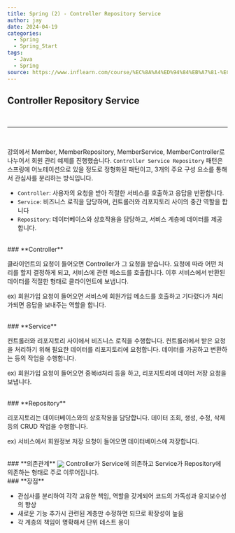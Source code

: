 ```yaml
---
title: Spring (2) - Controller Repository Service
author: jay
date: 2024-04-19
categories:
  - Spring
  - Spring_Start
tags:
  - Java
  - Spring
source: https://www.inflearn.com/course/%EC%8A%A4%ED%94%84%EB%A7%81-%EC%9E%85%EB%AC%B8-%EC%8A%A4%ED%94%84%EB%A7%81%EB%B6%80%ED%8A%B8#
---
```

## **Controller Repository Service**


<br />
 
---

<br/>

강의에서 Member, MemberRepository, MemberService, MemberController로 나누어서 회원 관리 예제를 진행했습니다. `Controller Service Repository` 패턴은 스프링에 어노테이션으로 있을 정도로 정형화된 패턴이고, 3개의 주요 구성 요소를 통해서 관심사를 분리하는 방식입니다.

- `Controller`: 사용자의 요청을 받아 적절한 서비스를 호출하고 응답을 반환합니다.
- `Service`: 비즈니스 로직을 담당하며, 컨트롤러와 리포지토리 사이의 중간 역할을 합니다
- `Repository`: 데이터베이스와 상호작용을 담당하고, 서비스 계층에 데이터를 제공합니다.

<br/>
### **Controller**

클라이언트의 요청이 들어오면 Controller가 그 요청을 받습니다. 요청에 따라 어떤 처리를 할지 결정하게 되고, 서비스에 관련 메소드를 호출합니다. 이후 서비스에서 반환된 데이터를 적절한 형태로 클라이언트에 보냅니다. 

ex) 회원가입 요청이 들어오면 서비스에 회원가입 메소드를 호출하고 기다렸다가 처리가되면 응답을 보내주는 역할을 합니다.

<br/>
### **Service**

컨트롤러와 리포지토리 사이에서 비즈니스 로직을 수행합니다. 컨트롤러에서 받은 요청을 처리하기 위해 필요한 데이터를 리포지토리에 요청합니다. 데이터를 가공하고 변환하는 등의 작업을 수행합니다. 

ex) 회원가입 요청이 들어오면 중복id처리 등을 하고, 리포지토리에 데이터 저장 요청을 보냅니다.


<br/>
### **Repository**

리포지토리는 데이터베이스와의 상호작용을 담당합니다. 데이터 조회, 생성, 수정, 삭제 등의 CRUD 작업을 수행합니다. 

ex) 서비스에서 회원정보 저장 요청이 들어오면 데이터베이스에 저장합니다. 

<br/>
### **의존관계**
<img align="center" src="https://ifh.cc/g/cgxcC1.png">
Controller가 Service에 의존하고 Service가 Repository에 의존하는 형태로 주로 이루어집니다.


<br/>
### **장점**

- 관심사를 분리하여 각각 고유한 책임, 역할을 갖게되어 코드의 가독성과 유지보수성의 향상
- 새로운 기능 추가시 관련된 계층만 수정하면 되므로 확장성이 높음
- 각 계층의 책임이 명확해서 단위 테스트 용이